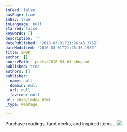 ```yaml
---
inFeed: false
hasPage: true
inNav: true
inLanguage: null
starred: false
keywords: []
description: ''
datePublished: '2016-03-01T21:26:43.375Z'
dateModified: '2016-03-01T21:26:36.198Z'
title: SHOP
author: []
sourcePath: _posts/2016-03-01-shop.md
published: true
authors: []
publisher:
  name: null
  domain: null
  url: null
  favicon: null
url: shop/index.html
_type: WebPage

---
```

Purchase readings, tarot decks, and inspired items...
![](https://the-grid-user-content.s3-us-west-2.amazonaws.com/5232bc5f-c232-4e75-af77-57d35ff8be81.jpg)